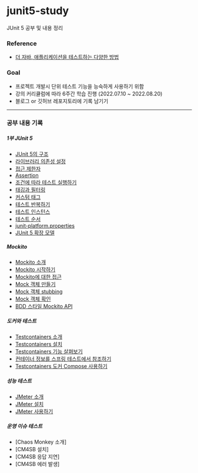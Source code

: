 # junit5-study
JUnit 5 공부 및 내용 정리 

### Reference
- [더 자바, 애플리케이션을 테스트하는 다양한 방법](https://www.inflearn.com/course/the-java-application-test)


### Goal

- 프로젝트 개발시 단위 테스트 기능을 능숙하게 사용하기 위함
- 강의 커리큘럼에 따라 6주간 학습 진행 (2022.07.10 ~ 2022.08.20)
- 블로그 or 깃허브 레포지토리에 기록 남기기

___

### 공부 내용 기록
##### 1부 JUnit 5
- [JUnit 5의 구조](https://github.com/Kim-Juwon/today-i-learned/blob/main/junit5/JUnit%205%EC%9D%98%20%EA%B5%AC%EC%A1%B0.md) 
- [라이브러리 의존성 설정](https://github.com/Kim-Juwon/today-i-learned/blob/main/junit5/JUnit%205%20%EC%9D%98%EC%A1%B4%EC%84%B1%20%EC%84%A4%EC%A0%95.md)
- [접근 제한자](https://github.com/Kim-Juwon/today-i-learned/blob/main/junit5/%EC%A0%91%EA%B7%BC%20%EC%A0%9C%ED%95%9C%EC%9E%90.md)
- [Assertion](https://github.com/Kim-Juwon/today-i-learned/blob/main/junit5/Assertion.md) 
- [조건에 따라 테스트 실행하기](https://github.com/Kim-Juwon/today-i-learned/blob/main/junit5/%EC%A1%B0%EA%B1%B4%EC%97%90%20%EB%94%B0%EB%9D%BC%20%ED%85%8C%EC%8A%A4%ED%8A%B8%20%EC%8B%A4%ED%96%89%ED%95%98%EA%B8%B0.md) 
- [태깅과 필터링](https://github.com/Kim-Juwon/today-i-learned/blob/main/junit5/%ED%83%9C%EA%B9%85%EA%B3%BC%20%ED%95%84%ED%84%B0%EB%A7%81.md) 
- [커스텀 태그](https://github.com/Kim-Juwon/today-i-learned/blob/main/junit5/%EC%BB%A4%EC%8A%A4%ED%85%80%20%ED%83%9C%EA%B7%B8.md) 
- [테스트 반복하기](https://github.com/Kim-Juwon/today-i-learned/blob/main/junit5/%ED%85%8C%EC%8A%A4%ED%8A%B8%20%EB%B0%98%EB%B3%B5%ED%95%98%EA%B8%B0.md) 
- [테스트 인스턴스](https://github.com/Kim-Juwon/today-i-learned/blob/main/junit5/%ED%85%8C%EC%8A%A4%ED%8A%B8%20%EC%9D%B8%EC%8A%A4%ED%84%B4%EC%8A%A4.md) 
- [테스트 순서](https://github.com/Kim-Juwon/today-i-learned/blob/main/junit5/%ED%85%8C%EC%8A%A4%ED%8A%B8%20%EC%88%9C%EC%84%9C.md) 
- [junit-platform.properties](https://github.com/Kim-Juwon/today-i-learned/blob/main/junit5/junit-platform.properties.md) 
- [JUnit 5 확장 모델](https://github.com/Kim-Juwon/today-i-learned/blob/main/junit5/Junit%205%20%ED%99%95%EC%9E%A5%20%EB%AA%A8%EB%8D%B8.md) 

##### Mockito
- [Mockito 소개](https://github.com/Kim-Juwon/today-i-learned/blob/main/junit5/Mockito%20%EC%86%8C%EA%B0%9C.md)
- [Mockito 시작하기](https://github.com/Kim-Juwon/today-i-learned/blob/main/junit5/Mockito%20%EC%8B%9C%EC%9E%91%ED%95%98%EA%B8%B0.md)
- [Mockito에 대한 접근](https://github.com/Kim-Juwon/today-i-learned/blob/main/junit5/Mockito%EC%97%90%20%EB%8C%80%ED%95%9C%20%EC%A0%91%EA%B7%BC.md)
- [Mock 객체 만들기](https://github.com/Kim-Juwon/today-i-learned/blob/main/junit5/Mock%20%EA%B0%9D%EC%B2%B4%20%EB%A7%8C%EB%93%A4%EA%B8%B0.md)
- [Mock 객체 stubbing](https://github.com/Kim-Juwon/today-i-learned/blob/main/junit5/Mock%20%EA%B0%9D%EC%B2%B4%20stubbing.md)
- [Mock 객체 확인](https://github.com/Kim-Juwon/today-i-learned/blob/main/junit5/Mock%20%EA%B0%9D%EC%B2%B4%20%ED%99%95%EC%9D%B8.md)
- [BDD 스타일 Mockito API](https://github.com/Kim-Juwon/today-i-learned/blob/main/junit5/Mockito%20BDD%20%EC%8A%A4%ED%83%80%EC%9D%BC%20API.md)

##### 도커와 테스트
- [Testcontainers 소개](https://github.com/Kim-Juwon/today-i-learned/blob/main/junit5/Testcontainers%20%EC%86%8C%EA%B0%9C.md)
- [Testcontainers 설치](https://github.com/Kim-Juwon/today-i-learned/blob/main/junit5/Testcontainers%20%EC%84%A4%EC%B9%98.md)
- [Testcontainers 기능 살펴보기](https://github.com/Kim-Juwon/today-i-learned/blob/main/junit5/Testcontainers%20%EA%B8%B0%EB%8A%A5.md)
- [컨테이너 정보를 스프링 테스트에서 참조하기](https://github.com/Kim-Juwon/today-i-learned/blob/main/junit5/%EC%BB%A8%ED%85%8C%EC%9D%B4%EB%84%88%20%EC%A0%95%EB%B3%B4%EB%A5%BC%20%EC%8A%A4%ED%94%84%EB%A7%81%EC%97%90%EC%84%9C%20%EC%B0%B8%EC%A1%B0%ED%95%98%EA%B8%B0.md)
- [Testcontainers 도커 Compose 사용하기](https://github.com/Kim-Juwon/today-i-learned/blob/main/junit5/Testcontainers%20%EB%8F%84%EC%BB%A4%20Compose.md)

##### 성능 테스트
- [JMeter 소개](https://github.com/Kim-Juwon/today-i-learned/blob/main/junit5/JMeter%20%EC%86%8C%EA%B0%9C.md)
- [JMeter 설치](https://github.com/Kim-Juwon/today-i-learned/blob/main/junit5/JMeter%20%EC%84%A4%EC%B9%98.md)
- [JMeter 사용하기](https://github.com/Kim-Juwon/today-i-learned/blob/main/junit5/JMeter%20%EC%82%AC%EC%9A%A9%ED%95%98%EA%B8%B0.md)

##### 운영 이슈 테스트
- [Chaos Monkey 소개]
- [CM4SB 설치]
- [CM4SB 응답 지연]
- [CM4SB 에러 발생]

